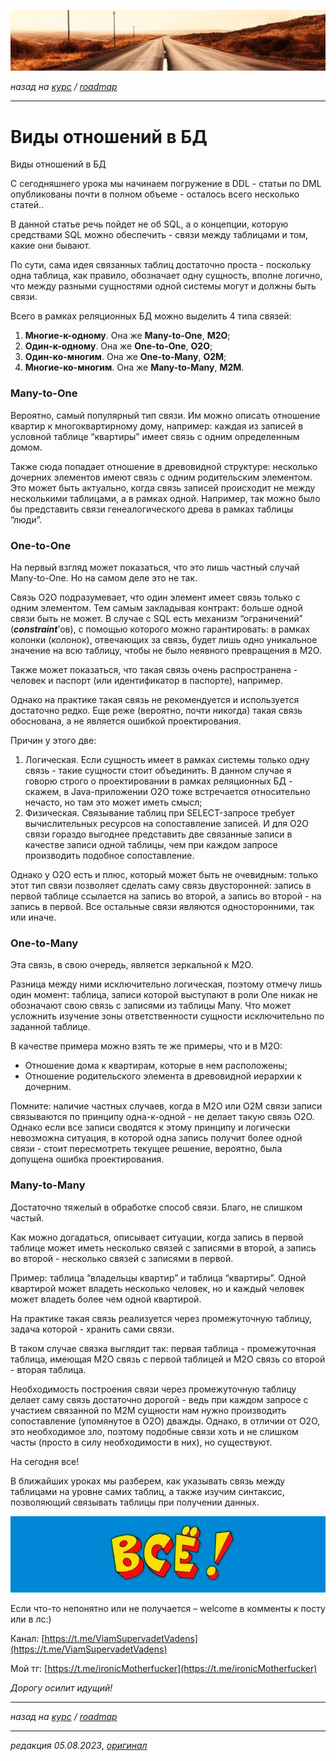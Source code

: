 ![](../../common_files/header.png)

*назад на [курс](../../course.md) / [roadmap](../../roadmap.md)*

***

   

Виды отношений в БД
===================

Виды отношений в БД

С сегодняшнего урока мы начинаем погружение в DDL - статьи по DML опубликованы почти в полном объеме - осталось всего несколько статей..

В данной статье речь пойдет не об SQL, а о концепции, которую средствами SQL можно обеспечить - связи между таблицами и том, какие они бывают.

По сути, сама идея связанных таблиц достаточно проста - поскольку одна таблица, как правило, обозначает одну сущность, вполне логично, что между разными сущностями одной системы могут и должны быть связи.

  

Всего в рамках реляционных БД можно выделить 4 типа связей:

1.  **Многие-к-одному**. Она же **Many-to-One**, **M2O**;
2.  **Один-к-одному**. Она же **One-to-One**, **O2O**;
3.  **Один-ко-многим**. Она же **One-to-Many**, **O2M**;
4.  **Многие-ко-многим**. Она же **Many-to-Many**, **M2M**.

  

### Many-to-One

Вероятно, самый популярный тип связи. Им можно описать отношение квартир к многоквартирному дому, например: каждая из записей в уcловной таблице “квартиры” имеет связь с одним определенным домом.

Также сюда попадает отношение в древовидной структуре: несколько дочерних элементов имеют связь с одним родительским элементом. Это может быть актуально, когда связь записей происходит не между несколькими таблицами, а в рамках одной. Например, так можно было бы представить связи генеалогического древа в рамках таблицы “люди”.

  

### One-to-One

На первый взгляд может показаться, что это лишь частный случай Many-to-One. Но на самом деле это не так.

Связь O2O подразумевает, что один элемент имеет связь только с одним элементом. Тем самым закладывая контракт: больше одной связи быть не может. В случае с SQL есть механизм “ограничений” (**_constraint_**’ов), с помощью которого можно гарантировать: в рамках колонки (колонок), отвечающих за связь, будет лишь одно уникальное значение на всю таблицу, чтобы не было неявного превращения в M2O.

Также может показаться, что такая связь очень распространена - человек и паспорт (или идентификатор в паспорте), например.

Однако на практике такая связь не рекомендуется и используется достаточно редко. Еще реже (вероятно, почти никогда) такая связь обоснована, а не является ошибкой проектирования.

Причин у этого две:

1.  Логическая. Если сущность имеет в рамках системы только одну связь - такие сущности стоит объединить. В данном случае я говорю строго о проектировании в рамках реляционных БД - скажем, в Java-приложении O2O тоже встречается относительно нечасто, но там это может иметь смысл;
2.  Физическая. Связывание таблиц при SELECT-запросе требует вычислительных ресурсов на сопоставление записей. И для О2О связи гораздо выгоднее представить две связанные записи в качестве записи одной таблицы, чем при каждом запросе производить подобное сопоставление.

Однако у O2O есть и плюс, который может быть не очевидным: только этот тип связи позволяет сделать саму связь двусторонней: запись в первой таблице ссылается на запись во второй, а запись во второй - на запись в первой. Все остальные связи являются односторонними, так или иначе.

  

### One-to-Many

Эта связь, в свою очередь, является зеркальной к M2O.

Разница между ними исключительно логическая, поэтому отмечу лишь один момент: таблица, записи которой выступают в роли One никак не обозначают свою связь с записями из таблицы Many. Что может усложнить изучение зоны ответственности сущности исключительно по заданной таблице.

В качестве примера можно взять те же примеры, что и в M2O:

*   Отношение дома к квартирам, которые в нем расположены;
*   Отношение родительского элемента в древовидной иерархии к дочерним.

  

Помните: наличие частных случаев, когда в M2O или O2M связи записи связываются по принципу одна-к-одной - не делает такую связь O2O. Однако если все записи сводятся к этому принципу и логически невозможна ситуация, в которой одна запись получит более одной связи - стоит пересмотреть текущее решение, вероятно, была допущена ошибка проектирования.

  

### Many-to-Many

Достаточно тяжелый в обработке способ связи. Благо, не слишком частый.

Как можно догадаться, описывает ситуации, когда запись в первой таблице может иметь несколько связей с записями в второй, а запись во второй - несколько связей с записями в первой.

Пример: таблица “владельцы квартир” и таблица “квартиры”. Одной квартирой может владеть несколько человек, но и каждый человек может владеть более чем одной квартирой.

На практике такая связь реализуется через промежуточную таблицу, задача которой - хранить сами связи.

В таком случае связка выглядит так: первая таблица - промежуточная таблица, имеющая M2O связь с первой таблицей и M2O связь со второй - вторая таблица.

Необходимость построения связи через промежуточную таблицу делает саму связь достаточно дорогой - ведь при каждом запросе с участием связанной по М2М сущности нам нужно производить сопоставление (упомянутое в О2О) дважды. Однако, в отличии от О2О, это необходимое зло, поэтому подобные связи хоть и не слишком часты (просто в силу необходимости в них), но существуют.

  

На сегодня все!

В ближайших уроках мы разберем, как указывать связь между таблицами на уровне самих таблиц, а также изучим синтаксис, позволяющий связывать таблицы при получении данных.

![](../../common_files/footer.png)

Если что-то непонятно или не получается – welcome в комменты к посту или в лс:)

Канал: [https://t.me/ViamSupervadetVadens](https://t.me/ViamSupervadetVadens)

Мой тг: [https://t.me/ironicMotherfucker](https://t.me/ironicMotherfucker)

_Дорогу осилит идущий!_

***

*назад на [курс](../../course.md) / [roadmap](../../roadmap.md)*

***

_редакция 05.08.2023_, [_оригинал_](https://telegra.ph/Vidy-otnoshenij-v-BD-08-05)